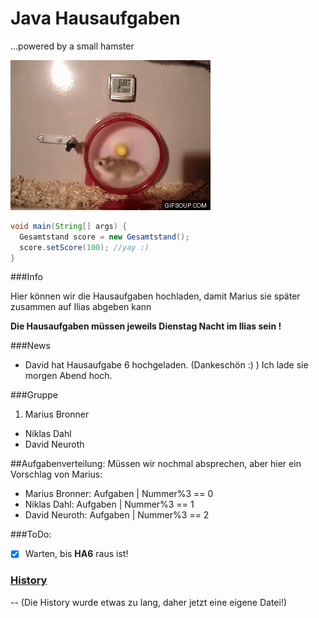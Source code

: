# Java Hausaufgaben
...powered by a small hamster

![small hamster](smha.gif)

```java
void main(String[] args) {
  Gesamtstand score = new Gesamtstand();
  score.setScore(100); //yay :)
}
```

###Info

Hier können wir die Hausaufgaben hochladen, damit 
Marius sie später zusammen auf Ilias abgeben kann

__Die Hausaufgaben müssen jeweils Dienstag Nacht im Ilias sein !__

###News

- David hat Hausaufgabe 6 hochgeladen. (Dankeschön :) ) Ich lade sie morgen Abend hoch.

###Gruppe

1. Marius Bronner
* Niklas Dahl
* David Neuroth

##Aufgabenverteilung:
Müssen wir nochmal absprechen, aber hier ein Vorschlag von Marius:   
* Marius Bronner: Aufgaben | Nummer%3 == 0   
* Niklas Dahl: Aufgaben | Nummer%3 == 1   
* David Neuroth: Aufgaben | Nummer%3 == 2   

###ToDo:
- [x] Warten, bis __HA6__ raus ist!

### [History](History.md)
-- (Die History wurde etwas zu lang, daher jetzt eine eigene Datei!)
